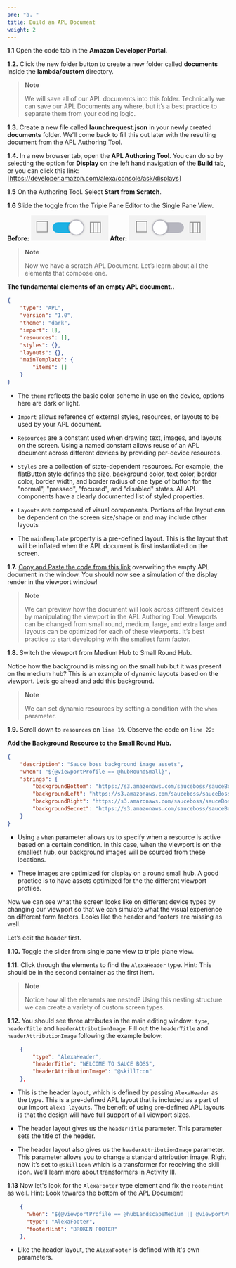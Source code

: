 ```yaml
---
pre: "b. "
title: Build an APL Document
weight: 2
---
```



**1.1** Open the code tab in the **Amazon Developer Portal**.

**1.2.** Click the new folder button to create a new folder called
**documents** inside the **lambda/custom** directory.

> **Note**
> 
> We will save all of our APL documents into this folder. Technically we
> can save our APL Documents any where, but it’s a best practice to
> separate them from your coding logic.

**1.3.** Create a new file called **launchrequest.json** in your newly
created **documents** folder. We’ll come back to fill this out later
with the resulting document from the APL Authoring Tool.

**1.4.** In a new browser tab, open the **APL Authoring Tool**. You can
do so by selecting the option for **Display** on the left hand
navigation of the **Build** tab, or you can click this link:
\[<https://developer.amazon.com/alexa/console/ask/displays>\]

**1.5** On the Authoring Tool. Select **Start from Scratch**.

**1.6** Slide the toggle from the Triple Pane Editor to the Single Pane
View.

**Before:** ![Layout View](/images/ui/toggle-layout-view.png) **After:**
![Code View](/images/ui/toggle-code-view.png)

> **Note**
> 
> Now we have a scratch APL Document. Let’s learn about all the elements
> that compose one.

**The fundamental elements of an empty APL document..**

``` json
{
    "type": "APL",
    "version": "1.0",
    "theme": "dark", 
    "import": [], 
    "resources": [], 
    "styles": {}, 
    "layouts": {}, 
    "mainTemplate": { 
        "items": []
    }
}
```

  - The `theme` reflects the basic color scheme in use on the device,
    options here are dark or light.

  - `Import` allows reference of external styles, resources, or layouts
    to be used by your APL document.

  - `Resources` are a constant used when drawing text, images, and
    layouts on the screen. Using a named constant allows reuse of an APL
    document across different devices by providing per-device resources.

  - `Styles` are a collection of state-dependent resources. For example,
    the flatButton style defines the size, background color, text color,
    border color, border width, and border radius of one type of button
    for the "normal", "pressed", "focused", and "disabled" states. All
    APL components have a clearly documented list of styled properties.

  - `Layouts` are composed of visual components. Portions of the layout
    can be dependent on the screen size/shape or and may include other
    layouts

  - The `mainTemplate` property is a pre-defined layout. This is the
    layout that will be inflated when the APL document is first
    instantiated on the screen.

**1.7.** [Copy and Paste the code from this link](https://raw.githubusercontent.com/akersh-s/sample-skill-nodejs-sauce-boss/master/workshop/a1/activity1-launchrequest-before.json) overwriting the empty APL document in the
window. You should now see a simulation of the display render in the viewport
window\!

> **Note**
> 
> We can preview how the document will look across different devices by
> manipulating the viewport in the APL Authoring Tool. Viewports can be
> changed from small round, medium, large, and extra large and layouts
> can be optimized for each of these viewports. It’s best practice to
> start developing with the smallest form factor.

**1.8.** Switch the viewport from Medium Hub to Small Round Hub.

Notice how the background is missing on the small hub but it was present
on the medium hub? This is an example of dynamic layouts based on the
viewport. Let’s go ahead and add this background.

> **Note**
> 
> We can set dynamic resources by setting a condition with the `when`
> parameter.

**1.9.** Scroll down to `resources` on `line 19`. Observe the code on `line 22`:

**Add the Background Resource to the Small Round Hub.**

``` json
{
    "description": "Sauce boss background image assets",
    "when": "${@viewportProfile == @hubRoundSmall}", 
    "strings": { 
        "backgroundBottom": "https://s3.amazonaws.com/sauceboss/sauceBoss-background-bottom-smHub.png",
        "backgroundLeft": "https://s3.amazonaws.com/sauceboss/sauceBoss-background-left-smHub.png",
        "backgroundRight": "https://s3.amazonaws.com/sauceboss/sauceBoss-background-right-smHub.png",
        "backgroundSecret": "https://s3.amazonaws.com/sauceboss/sauceBoss-background-secret-smHub.png"
    }
}
```

  - Using a `when` parameter allows us to specify when a resource is
    active based on a certain condition. In this case, when the viewport
    is on the smallest hub, our background images will be sourced from
    these locations.

  - These images are optimized for display on a round small hub. A good
    practice is to have assets optimized for the the different viewport
    profiles.

Now we can see what the screen looks like on different device types by
changing our viewport so that we can simulate what the visual experience
on different form factors. Looks like the header and footers are missing
as well.

Let’s edit the header first.

**1.10.** Toggle the slider from single pane view to triple plane view.

**1.11.** Click through the elements to find the `AlexaHeader` type.
Hint: This should be in the second container as the first item.

> **Note**
> 
> Notice how all the elements are nested? Using this nesting structure
> we can create a variety of custom screen types.

**1.12.** You should see three attributes in the main editing window:
`type`, `headerTitle` and `headerAttributionImage`. Fill out the
`headerTitle` and `headerAttributionImage` following the example below:

``` json
    {
        "type": "AlexaHeader",  
        "headerTitle": "WELCOME TO SAUCE BOSS", 
        "headerAttributionImage": "@skillIcon" 
    },
```

  - This is the header layout, which is defined by passing `AlexaHeader`
    as the type. This is a pre-defined APL layout that is included as a
    part of our import `alexa-layouts`. The benefit of using pre-defined
    APL layouts is that the design will have full support of all
    viewport sizes.

  - The header layout gives us the `headerTitle` parameter. This
    parameter sets the title of the header.

  - The header layout also gives us the `headerAttributionImage`
    parameter. This parameter allows you to change a standard
    attribution image. Right now it’s set to `@skillIcon` which is a
    transformer for receiving the skill icon. We’ll learn more about
    transformers in Activity III.

**1.13** Now let's look for the `AlexaFooter` type element and fix the `FooterHint` as well. Hint: Look towards the bottom of the APL Document!

``` json
    {
      "when": "${@viewportProfile == @hubLandscapeMedium || @viewportProfile == @hubLandscapeLarge || @viewportProfile == @tvLandscapeXLarge}",
      "type": "AlexaFooter",
      "footerHint": "BROKEN FOOTER"
    },
```

 - Like the header layout, the `AlexaFooter` is defined with it's own parameters.